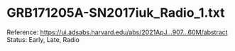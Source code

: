# GRB171205A-SN2017iuk_Radio_1.txt

Reference: https://ui.adsabs.harvard.edu/abs/2021ApJ...907...60M/abstract
Status: Early, Late, Radio